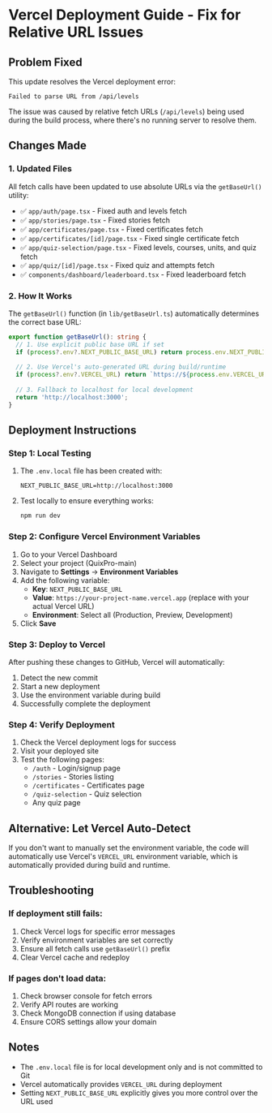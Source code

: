 # Vercel Deployment Guide - Fix for Relative URL Issues

## Problem Fixed
This update resolves the Vercel deployment error:
```
Failed to parse URL from /api/levels
```

The issue was caused by relative fetch URLs (`/api/levels`) being used during the build process, where there's no running server to resolve them.

## Changes Made

### 1. Updated Files
All fetch calls have been updated to use absolute URLs via the `getBaseUrl()` utility:

- ✅ `app/auth/page.tsx` - Fixed auth and levels fetch
- ✅ `app/stories/page.tsx` - Fixed stories fetch
- ✅ `app/certificates/page.tsx` - Fixed certificates fetch
- ✅ `app/certificates/[id]/page.tsx` - Fixed single certificate fetch
- ✅ `app/quiz-selection/page.tsx` - Fixed levels, courses, units, and quiz fetch
- ✅ `app/quiz/[id]/page.tsx` - Fixed quiz and attempts fetch
- ✅ `components/dashboard/leaderboard.tsx` - Fixed leaderboard fetch

### 2. How It Works
The `getBaseUrl()` function (in `lib/getBaseUrl.ts`) automatically determines the correct base URL:

```typescript
export function getBaseUrl(): string {
  // 1. Use explicit public base URL if set
  if (process?.env?.NEXT_PUBLIC_BASE_URL) return process.env.NEXT_PUBLIC_BASE_URL;
  
  // 2. Use Vercel's auto-generated URL during build/runtime
  if (process?.env?.VERCEL_URL) return `https://${process.env.VERCEL_URL}`;
  
  // 3. Fallback to localhost for local development
  return 'http://localhost:3000';
}
```

## Deployment Instructions

### Step 1: Local Testing
1. The `.env.local` file has been created with:
   ```
   NEXT_PUBLIC_BASE_URL=http://localhost:3000
   ```
2. Test locally to ensure everything works:
   ```bash
   npm run dev
   ```

### Step 2: Configure Vercel Environment Variables
1. Go to your Vercel Dashboard
2. Select your project (QuixPro-main)
3. Navigate to **Settings** → **Environment Variables**
4. Add the following variable:
   - **Key**: `NEXT_PUBLIC_BASE_URL`
   - **Value**: `https://your-project-name.vercel.app` (replace with your actual Vercel URL)
   - **Environment**: Select all (Production, Preview, Development)
5. Click **Save**

### Step 3: Deploy to Vercel
After pushing these changes to GitHub, Vercel will automatically:
1. Detect the new commit
2. Start a new deployment
3. Use the environment variable during build
4. Successfully complete the deployment

### Step 4: Verify Deployment
1. Check the Vercel deployment logs for success
2. Visit your deployed site
3. Test the following pages:
   - `/auth` - Login/signup page
   - `/stories` - Stories listing
   - `/certificates` - Certificates page
   - `/quiz-selection` - Quiz selection
   - Any quiz page

## Alternative: Let Vercel Auto-Detect
If you don't want to manually set the environment variable, the code will automatically use Vercel's `VERCEL_URL` environment variable, which is automatically provided during build and runtime.

## Troubleshooting

### If deployment still fails:
1. Check Vercel logs for specific error messages
2. Verify environment variables are set correctly
3. Ensure all fetch calls use `getBaseUrl()` prefix
4. Clear Vercel cache and redeploy

### If pages don't load data:
1. Check browser console for fetch errors
2. Verify API routes are working
3. Check MongoDB connection if using database
4. Ensure CORS settings allow your domain

## Notes
- The `.env.local` file is for local development only and is not committed to Git
- Vercel automatically provides `VERCEL_URL` during deployment
- Setting `NEXT_PUBLIC_BASE_URL` explicitly gives you more control over the URL used
